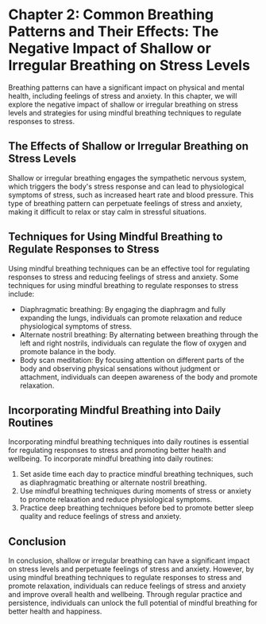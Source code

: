 Chapter 2: Common Breathing Patterns and Their Effects: The Negative Impact of Shallow or Irregular Breathing on Stress Levels
==============================================================================================================================

Breathing patterns can have a significant impact on physical and mental health, including feelings of stress and anxiety. In this chapter, we will explore the negative impact of shallow or irregular breathing on stress levels and strategies for using mindful breathing techniques to regulate responses to stress.

The Effects of Shallow or Irregular Breathing on Stress Levels
--------------------------------------------------------------

Shallow or irregular breathing engages the sympathetic nervous system, which triggers the body's stress response and can lead to physiological symptoms of stress, such as increased heart rate and blood pressure. This type of breathing pattern can perpetuate feelings of stress and anxiety, making it difficult to relax or stay calm in stressful situations.

Techniques for Using Mindful Breathing to Regulate Responses to Stress
----------------------------------------------------------------------

Using mindful breathing techniques can be an effective tool for regulating responses to stress and reducing feelings of stress and anxiety. Some techniques for using mindful breathing to regulate responses to stress include:

* Diaphragmatic breathing: By engaging the diaphragm and fully expanding the lungs, individuals can promote relaxation and reduce physiological symptoms of stress.
* Alternate nostril breathing: By alternating between breathing through the left and right nostrils, individuals can regulate the flow of oxygen and promote balance in the body.
* Body scan meditation: By focusing attention on different parts of the body and observing physical sensations without judgment or attachment, individuals can deepen awareness of the body and promote relaxation.

Incorporating Mindful Breathing into Daily Routines
---------------------------------------------------

Incorporating mindful breathing techniques into daily routines is essential for regulating responses to stress and promoting better health and wellbeing. To incorporate mindful breathing into daily routines:

1. Set aside time each day to practice mindful breathing techniques, such as diaphragmatic breathing or alternate nostril breathing.
2. Use mindful breathing techniques during moments of stress or anxiety to promote relaxation and reduce physiological symptoms.
3. Practice deep breathing techniques before bed to promote better sleep quality and reduce feelings of stress and anxiety.

Conclusion
----------

In conclusion, shallow or irregular breathing can have a significant impact on stress levels and perpetuate feelings of stress and anxiety. However, by using mindful breathing techniques to regulate responses to stress and promote relaxation, individuals can reduce feelings of stress and anxiety and improve overall health and wellbeing. Through regular practice and persistence, individuals can unlock the full potential of mindful breathing for better health and happiness.
